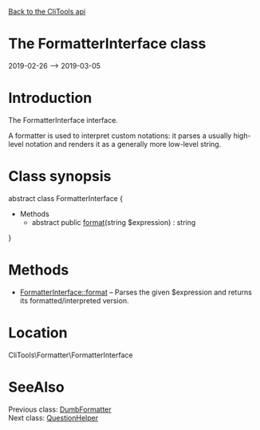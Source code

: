 [Back to the CliTools api](https://github.com/lingtalfi/CliTools/blob/master/doc/api/CliTools.md)



The FormatterInterface class
================
2019-02-26 --> 2019-03-05






Introduction
============

The FormatterInterface interface.

A formatter is used to interpret custom notations: it parses a usually high-level notation and renders it as a generally more low-level string.



Class synopsis
==============


abstract class <span class="pl-k">FormatterInterface</span>  {

- Methods
    - abstract public [format](https://github.com/lingtalfi/CliTools/blob/master/doc/api/CliTools/Formatter/FormatterInterface/format.md)(string $expression) : string

}






Methods
==============

- [FormatterInterface::format](https://github.com/lingtalfi/CliTools/blob/master/doc/api/CliTools/Formatter/FormatterInterface/format.md) &ndash; Parses the given $expression and returns its formatted/interpreted version.





Location
=============
CliTools\Formatter\FormatterInterface


SeeAlso
==============
Previous class: [DumbFormatter](https://github.com/lingtalfi/CliTools/blob/master/doc/api/CliTools/Formatter/DumbFormatter.md)<br>Next class: [QuestionHelper](https://github.com/lingtalfi/CliTools/blob/master/doc/api/CliTools/Helper/QuestionHelper.md)<br>
